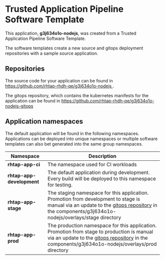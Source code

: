# Trusted Application Pipeline Software Template

This application, **g3j634o1o-nodejs**, was created from a Trusted Application Pipeline Software Template.

The software templates create a new source and gitops deployment repositories with a sample source application. 

## Repositories

The source code for your application can be found in [https://github.com/rhtap-rhdh-qe/g3j634o1o-nodejs ](https://github.com/rhtap-rhdh-qe/g3j634o1o-nodejs ).
 
The gitops repository, which contains the kubernetes manifests for the application can be found in 
[https://github.com/rhtap-rhdh-qe/g3j634o1o-nodejs-gitops ](https://github.com/rhtap-rhdh-qe/g3j634o1o-nodejs-gitops ) 

## Application namespaces 

The default application will be found in the following namespaces. Applications can be deployed into unique namespaces or multiple software templates can also bet generated into the same group namespaces.  

|  Namespace   |  Description   |  
| -------- | -------- |
| **rhtap-app-ci** | The namespace used for CI workloads |
| **rhtap-app-development** | The default application during development. Every build will be deployed to this namespace for testing. |
| **rhtap-app-stage** | The staging namespace for this application. Promotion from development to stage is manual via an update to the [gitops repository](https://github.com/rhtap-rhdh-qe/g3j634o1o-nodejs-gitops ) in the components/g3j634o1o-nodejs/overlays/stage directory |
| **rhtap-app-prod** | The production namespace for this application. Promotion from stage to production is manual via an update to the [gitops repository](https://github.com/rhtap-rhdh-qe/g3j634o1o-nodejs-gitops ) in the components/g3j634o1o-nodejs/overlays/prod directory |